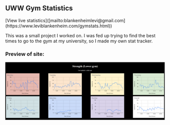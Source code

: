 <h2>UWW Gym Statistics</h2>
<p>
[View live statistics]([mailto:blankenheimlevi@gmail.com](https://www.leviblankenheim.com/gymstats.html))
</p>
<p>This was a small project I worked on. I was fed up trying to find the best times to go to the gym at my university, so I made my own stat tracker.</p>

<h3>Preview of site:</h3>
<img src="gymstats.png"/>
